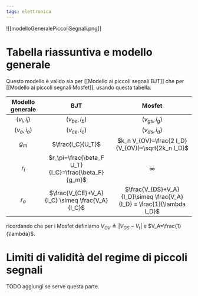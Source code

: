 ```yaml
---
tags: elettronica
---
```

![[modelloGeneralePiccoliSegnali.png]]
# Tabella riassuntiva e modello generale
Questo modello è valido sia per [[Modello ai piccoli segnali BJT]] che per [[Modello ai piccoli segnali Mosfet]], usando questa tabella:

| Modello generale| BJT | Mosfet |
| :---: | :---: | :---: |
| $(v_i,i_i)$ | $(v_{be},i_b)$ | $(v_{gs},i_g)$ |
|$(v_o,i_o)$|$(v_{ce},i_c)$|$(v_{ds},i_d)$|
|$g_m$|$\frac{I_C}{U_T}$|$k_n V_{OV}=\frac{2 I_D}{V_{OV}}=\sqrt{2k_n I_D}$|
|$r_i$|$r_\pi=\frac{\beta_F U_T}{I_C}=\frac{\beta_F}{g_m}$|$\infty$|
|$r_o$|$\frac{V_{CE}+V_A}{I_C} \simeq \frac{V_A}{I_C}$|$\frac{V_{DS}+V_A}{I_D}\simeq \frac{V_A}{I_D} = \frac{1}{\lambda I_D}$|

ricordando che per i Mosfet definiamo $V_{OV} \triangleq |V_{GS}-V_t|$ e $V_A=\frac{1}{\lambda}$.
# Limiti di validità del regime di piccoli segnali
TODO aggiungi se serve questa parte.
